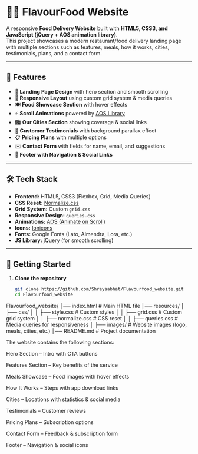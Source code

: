 

# 🍴🍕 FlavourFood Website

A responsive **Food Delivery Website** built with **HTML5, CSS3, and JavaScript (jQuery + AOS animation library)**.  
This project showcases a modern restaurant/food delivery landing page with multiple sections such as features, meals, how it works, cities, testimonials, plans, and a contact form.

---

## 📌 Features

- 🌟 **Landing Page Design** with hero section and smooth scrolling  
- 📱 **Responsive Layout** using custom grid system & media queries  
- 🍽 **Food Showcase Section** with hover effects  
- ⚡ **Scroll Animations** powered by [AOS Library](https://michalsnik.github.io/aos/)  
- 🏙 **Our Cities Section** showing coverage & social links  
- 💬 **Customer Testimonials** with background parallax effect  
- 📋 **Pricing Plans** with multiple options  
- ✉️ **Contact Form** with fields for name, email, and suggestions  
- 🔗 **Footer with Navigation & Social Links**  

---

## 🛠️ Tech Stack

- **Frontend:** HTML5, CSS3 (Flexbox, Grid, Media Queries)  
- **CSS Reset:** [Normalize.css](https://necolas.github.io/normalize.css/)  
- **Grid System:** Custom `grid.css`  
- **Responsive Design:** `queries.css`  
- **Animations:** [AOS (Animate on Scroll)](https://michalsnik.github.io/aos/)  
- **Icons:** [Ionicons](https://ionic.io/ionicons)  
- **Fonts:** Google Fonts (Lato, Almendra, Lora, etc.)  
- **JS Library:** jQuery (for smooth scrolling)  

---

## 🚀 Getting Started

1. **Clone the repository**
   ```bash
   git clone https://github.com/Shreyaabhat/Flavourfood_website.git
   cd Flavourfood_website
Flavourfood_website/
│── index.html              # Main HTML file
│── resources/
│   ├── css/
│   │   ├── style.css       # Custom styles
│   │   ├── grid.css        # Custom grid system
│   │   ├── normalize.css   # CSS reset
│   │   ├── queries.css     # Media queries for responsiveness
│   ├── images/             # Website images (logo, meals, cities, etc.)
│── README.md               # Project documentation

The website contains the following sections:

Hero Section – Intro with CTA buttons

Features Section – Key benefits of the service

Meals Showcase – Food images with hover effects

How It Works – Steps with app download links

Cities – Locations with statistics & social media

Testimonials – Customer reviews

Pricing Plans – Subscription options

Contact Form – Feedback & subscription form

Footer – Navigation & social icons





